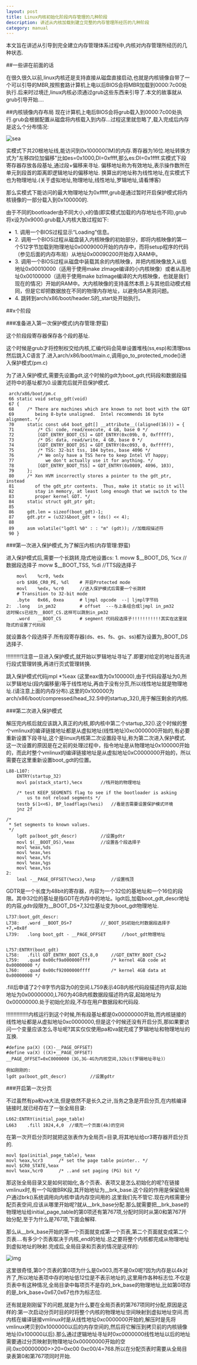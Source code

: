 ```yaml
---
layout: post
title: Linux内核初始化阶段内存管理的几种阶段
description: 讲述从内核加载到建立完整的内存管理所经历的几种阶段
category: manual
---
```


本文旨在讲述从引导到完全建立内存管理体系过程中,内核对内存管理所经历的几种状态.





##一些讲在前面的话

在很久很久以前,linux内核还是支持直接从磁盘直接启动,也就是内核镜像自带了一个可以引导的MBR,按照套路计算机上电以后BIOS会将MBR加载到0000:7c00处执行.后来时过境迁,linux内核必须通过grub这些东西来引导了.本文的故事就从grub引导开始....





##内核镜像内存布局
现在计算机上电后BIOS会将grub载入到0000:7c00处执行.grub会根据配置从磁盘将内核载入到内存...过程这里就忽略了,载入完成后内存是这么个分布情况:

![sea](/images/memory/memorylocation.png)


实模式下共20根地址线,能访问到0x100000(1M)的内存.寄存器为16位.地址转换方式为"左移四位加偏移"比如es=0x1000,DI=0xffff,那么es:DI=0x1ffff.实模式下段寄存器存放各段基址,通过段+偏移来寻址. 偏移地址称为有效地址,表示操作数所在单元到段首的距离即逻辑地址的偏移地址. 换算出的地址称为线性地址,在实模式下也为物理地址.(关于虚拟地址,物理地址,线性地址,罗辑地址,请看博客)

那么实模式下能访问的最大物理地址为0xfffff,grub是通过暂时开启保护模式将内核镜像的一部分载入到0x100000的.

由于不同的bootloader由不同大小,x的值(即实模式加载的内存地址也不同),grub将x设为0x9000.grub载入内核大致过程如下:
<ul>
<li>1.       调用一个BIOS过程显示“Loading”信息。</li>
<li>2.       调用一个BIOS过程从磁盘装入内核映像的初始部分，即将内核映像的第一个512字节加载到物理地址0x0009000开始的内存中，而将setup程序的代码（参见后面的内存布局）从地址0x00090200开始存入RAM中。</li>
<li>3.       调用一个BIOS过程从磁盘中装载其余的内核映像，并把内核映像放入从低地址0x00010000（适用于使用make zImage编译的小内核映像）或者从高地址0x00100000（适用于使用make bzImage编译的大内核映像，也就是我们现在的情况）开始的RAM中。大内核映像的支持虽然本质上与其他启动模式相同，但是它却把数据放在不同的物理内存地址，以避免ISA黑洞问题。</li>
<li>4.       跳转到arch/x86/boot/header.S的_start处开始执行。</li>
</ul>





##x个阶段






###准备进入第一次保护模式(内存管理:野蛮)

这个阶段段寄存器保存各个段的基址.

这个时候是grub才将控制权交给内核,汇编代码会简单设置堆栈(ss,esp)和清理bss然后跳入C语言了.进入arch/x86/boot/main.c,调用go_to_protected_mode()进入保护模式(pm.c)

为了进入保护模式,需要先设置gdt,这个时候的gdt为boot_gdt,代码段和数据段描述符中的基址都为0.设置完后就开启保护模式.

	 arch/x86/boot/pm.c    
	 66 static void setup_gdt(void)
	 67 {           
	 68     /* There are machines which are known to not boot with the GDT
	 69        being 8-byte unaligned.  Intel recommends 16 byte alignment. */
	 70     static const u64 boot_gdt[] __attribute__((aligned(16))) = {
	 71         /* CS: code, read/execute, 4 GB, base 0 */
	 72         [GDT_ENTRY_BOOT_CS] = GDT_ENTRY(0xc09b, 0, 0xfffff),
	 73         /* DS: data, read/write, 4 GB, base 0 */
	 74         [GDT_ENTRY_BOOT_DS] = GDT_ENTRY(0xc093, 0, 0xfffff),
	 75         /* TSS: 32-bit tss, 104 bytes, base 4096 */
	 76         /* We only have a TSS here to keep Intel VT happy;
	 77            we don't actually use it for anything. */
	 78         [GDT_ENTRY_BOOT_TSS] = GDT_ENTRY(0x0089, 4096, 103),
	 79     };      
	 80     /* Xen HVM incorrectly stores a pointer to the gdt_ptr, instead
	 81        of the gdt_ptr contents.  Thus, make it static so it will
	 82        stay in memory, at least long enough that we switch to the
	 83        proper kernel GDT. */
	 84     static struct gdt_ptr gdt;
	 85             
	 86     gdt.len = sizeof(boot_gdt)-1;
	 87     gdt.ptr = (u32)&boot_gdt + (ds() << 4);
	 88             
	 89     asm volatile("lgdtl %0" : : "m" (gdt));	//加载段描述符
	 90 } 





###第一次进入保护模式,为了解压内核(内存管理:野蛮)

进入保护模式后,需要一个长跳转,隐式地设置cs:
	1.	movw	$__BOOT_DS, %cx		//数据段选择子
		movw	$__BOOT_TSS, %di	//TTS段选择子

		movl	%cr0, %edx
		orb	$X86_CR0_PE, %dl	# 开启Protected mode 
		movl	%edx, %cr0		//进入保护模式后需要一个长跳转
		# Transition to 32-bit mode
		.byte	0x66, 0xea		# ljmpl opcode	--| ljmpl字节码
	2:	.long	in_pm32			# offset  ---与上条组合成ljmpl in_pm32	  这时候cs已经为__BOOT_CS.这样可以跳到in_pm32
		.word	__BOOT_CS		# segment 代码段选择子!!!!!!!!!!!其实在这里就隐式的设置了代码段

就设置各个段选择子.所有段寄存器(ds、es、fs、gs、ss)都为设置为_BOOT_DS选择子.

!!!!!!!!!!1注意一旦进入保护模式,就开始以罗辑地址寻址了.即要对给定的地址首先进行段式管理转换,再进行页式管理转换.

跳入保护模式代码jmpl *%eax (这里eax值为0x100000),由于代码段基址为0,所以罗辑地址(段内偏移量)等于线性地址,再由于没有分页,所以线性地址就是物理地址.(请注意上面的内存分布).这里的0x100000为arch/x86/boot/compressed/head_32.S中的startup_32(),用于解压剩余的内核.






###第二次进入保护模式

解压完内核后就应该跳入真正的内核,即内核中第二个startup_32().这个时候的整个vmlinux的编译链接地址都是从虚拟地址(线性地址)0xc0000000开始的,有必要重新设置下段寻址,这个是linux内核第二次设置段寻址,称为第二次进入保护模式.这一次设置的原因是在之前的处理过程中，指令地址是从物理地址0x100000开始的，而此时整个vmlinux的编译链接地址是从虚拟地址0xC0000000开始的，所以需要在这里重新设置boot_gdt的位置。

	L88-L107:
		ENTRY(startup_32)
		movl pa(stack_start),%ecx		//栈开始的物理地址
	
		/* test KEEP_SEGMENTS flag to see if the bootloader is asking
			us to not reload segments */
		testb $(1<<6), BP_loadflags(%esi)	//看是否需要设置保护模式环境
		jnz 2f

	/*
	 * Set segments to known values.
	 */
		lgdt pa(boot_gdt_descr)			//设置gdtr
		movl $(__BOOT_DS),%eax			//设置各个段选择子
		movl %eax,%ds
		movl %eax,%es
		movl %eax,%fs
		movl %eax,%gs
		movl %eax,%ss
	2:
		leal -__PAGE_OFFSET(%ecx),%esp		//设置栈顶

GDTR是一个长度为48bit的寄存器，内容为一个32位的基地址和一个16位的段限。其中32位的基址是指GDT在内存中的地址。lgdt后,加载boot_gdt_descr地址的内容,gdtr段限为__BOOT_DS+7,32位基址变为boot_gdt物理地址.

	L737:boot_gdt_descr:
	L738:	.word __BOOT_DS+7			//_BOOT_DS初始化时数据段选择子+7,=0x8f
	L739:	.long boot_gdt - __PAGE_OFFSET		//boot_gdt物理地址


	L757:ENTRY(boot_gdt)
	L758:	.fill GDT_ENTRY_BOOT_CS,8,0		//GDT_ENTRY_BOOT_CS=2
	L759:	.quad 0x00cf9a000000ffff		/* kernel 4GB code at 0x00000000 */
	L760:	.quad 0x00cf92000000ffff		/* kernel 4GB data at 0x00000000 */

.fill后申请了2个8字节内容为0的空间.L759表示4GB内核代码段描述符内容,起始地址为0x00000000,L760为4GB内核数据段描述符内容,起始地址为0x00000000.处于初始化阶段,不存在用户数据段和代码段.

!!!!!!!!!!!!!!!内核运行到这个时候,所有段基址都是0x00000000开始,而内核链接的线性地址都是从虚拟地址0xc0000000,但是这个时候还没有开启分页,那如果要访问一个变量应该怎么寻址呢?其实仅仅使用pa和va就完成了罗辑地址和物理地址的互换.

	#define pa(X) ((X)-__PAGE_OFFSET)
	#define va(X) ((X)+__PAGE_OFFSET)
	__PAGE_OFFSET=0xC0000000（3G,3G-4G为内核空间,32bit(罗辑地址寻址)）
	
	例如刚刚的:
	lgdt pa(boot_gdt_descr)			//设置gdtr


###开启第一次分页

不过虽然有pa和va大法,但是依然不是长久之计,当务之急是开启分页,在内核编译链接时,就已经存在了一张全局目录:

	L662:ENTRY(initial_page_table)
	L663	.fill 1024,4,0	//填充一个页面(4k)的空间

在第一次开启分页时就把这张表作为全局页=目录,将其地址给cr3寄存器开启分页的.

	movl $pa(initial_page_table), %eax
	movl %eax,%cr3		/* set the page table pointer.. */
	movl $CR0_STATE,%eax
	movl %eax,%cr0		/* ..and set paging (PG) bit */

那这张全局目录又是如何初始化,各个页表、表项又是怎么初始化的呢?在链接vmlinux时,有一个叫做BRK段,其开始地址为__brk_base.这个段的作用是保留给用户通过brk()系统调用向内核申请内存空间用的.这里我们先不管它.现在内核需要分配页表空间,应该从哪里开始呢?就从__brk_base分配.那么就需要把__brk_base的物理地址给initial_page_table的第0项还有第767项,分配时同时从第0和第767开始分配,至于为什么是767项,下面会解释.

那么从__brk_base开始的第一个页面就变成第一个页表,第二个页面就变成第二个页表....有多少个页表取决于内核_end的地址.总之要将整个内核都完成从物理地址到虚拟地址的映射.完成后,全局目录和页表的情况是这样的:

![img](/images/memory/pgtpte.png)


这里很奇怪,第0个页表的第0项为什么是0x003,而不是0x0呢?因为内存是以4k对齐了,所以地址表项中存的地址低12位是不表示地址的,这里用作各种标志位.不仅是页表中有这种情况,全局目录中每项页不是存的_brk_base的物理地址,比如第0项存的是_brk_base+0x67,0x67也作为标志位.

还有就是刚刚留下的问题,就是为什么要在全局页表的第767项同时分配,原因是这样的:第一次启动分页时目的时将整个内核的物理地址空间映射到虚拟地址空间.而内核在编译链接vmlinux时是从线性地址0xc0000000开始的,解压时是先将vmlinux拷贝到0x1000000以后的内存空间的,然后将它解压到拷贝前的内核镜像地址(0x100000以后).那么通过逻辑地址寻址时0xc0000000线性地址以后的地址需要通过分页映射到物理地址0x00000000开始的空间.0xc00000000>>20=0xc00 0xc00/4=768.所以在分配页表时需要从全局目录表第0和第767项同时开始.
